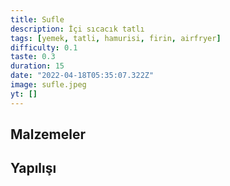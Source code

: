 ```yaml
---
title: Sufle
description: İçi sıcacık tatlı
tags: [yemek, tatli, hamurisi, firin, airfryer]
difficulty: 0.1
taste: 0.3
duration: 15
date: "2022-04-18T05:35:07.322Z"
image: sufle.jpeg
yt: []
---
```


## Malzemeler

## Yapılışı
